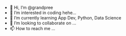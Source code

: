 - 👋 Hi, I’m @grandpree
- 👀 I’m interested in coding hehe...
- 🌱 I’m currently learning App Dev, Python, Data Science
- 💞️ I’m looking to collaborate on ...
- 📫 How to reach me ...

<!---
grandpree/grandpree is a ✨ special ✨ repository because its `README.md` (this file) appears on your GitHub profile.
You can click the Preview link to take a look at your changes.
--->
